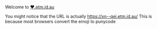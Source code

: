  Welcome to [❤.etm.id.au](❤.etm.id.au)

You might notice that the URL is actually <https://xn--qei.etm.id.au/> This is because most browsers convert the emoji to punycode
